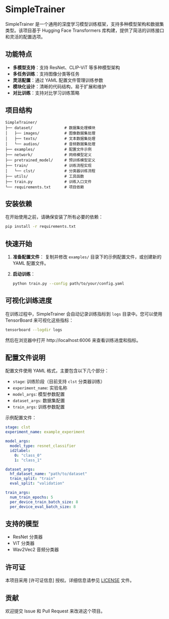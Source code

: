 # SimpleTrainer

SimpleTrainer 是一个通用的深度学习模型训练框架，支持多种模型架构和数据集类型。该项目基于 Hugging Face Transformers 库构建，提供了简洁的训练接口和灵活的配置选项。

## 功能特点

- **多模型支持**：支持 ResNet、CLIP-ViT 等多种模型架构
- **多任务训练**：支持图像分类等任务
- **灵活配置**：通过 YAML 配置文件管理训练参数
- **模块化设计**：清晰的代码结构，易于扩展和维护
- **对比训练**：支持对比学习训练策略

## 项目结构

```
SimpleTrainer/
├── dataset/              # 数据集处理模块
│   ├── images/           # 图像数据集处理
│   ├── texts/            # 文本数据集处理
│   └── audios/           # 音频数据集处理
├── examples/             # 配置文件示例
├── network/              # 网络模型定义
├── pretrained_model/     # 预训练模型定义
├── train/                # 训练流程实现
│   └── clst/             # 分类器训练流程
├── utils/                # 工具函数
├── train.py              # 训练入口文件
└── requirements.txt      # 项目依赖
```

## 安装依赖

在开始使用之前，请确保安装了所有必要的依赖：

```bash
pip install -r requirements.txt
```

## 快速开始

1. **准备配置文件**：
   复制并修改 `examples/` 目录下的示例配置文件，或创建新的 YAML 配置文件。

2. **启动训练**：
   ```bash
   python train.py --config path/to/your/config.yaml
   ```

## 可视化训练进度

在训练过程中，SimpleTrainer 会自动记录训练指标到 `logs` 目录中。您可以使用 TensorBoard 来可视化这些指标：

```bash
tensorboard --logdir logs
```

然后在浏览器中打开 http://localhost:6006 来查看训练进度和指标。

## 配置文件说明

配置文件使用 YAML 格式，主要包含以下几个部分：

- `stage`: 训练阶段（目前支持 `clst` 分类器训练）
- `experiment_name`: 实验名称
- `model_args`: 模型参数配置
- `dataset_args`: 数据集配置
- `train_args`: 训练参数配置

示例配置文件：
```yaml
stage: clst
experiment_name: example_experiment

model_args:
  model_type: resnet_classifier
  id2label:
    0: "class_0"
    1: "class_1"

dataset_args:
  hf_dataset_name: "path/to/dataset"
  train_split: "train"
  eval_split: "validation"

train_args:
  num_train_epochs: 5
  per_device_train_batch_size: 8
  per_device_eval_batch_size: 8
```

## 支持的模型

- ResNet 分类器
- ViT 分类器
- Wav2Vec2 音频分类器

## 许可证

本项目采用 [许可证信息] 授权。详细信息请参见 [LICENSE](LICENSE) 文件。

## 贡献

欢迎提交 Issue 和 Pull Request 来改进这个项目。